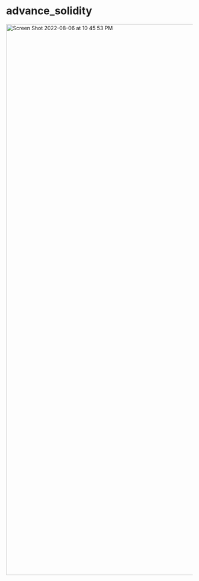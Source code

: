 # advance_solidity 
<img width="1490" alt="Screen Shot 2022-08-06 at 10 45 53 PM" src="https://user-images.githubusercontent.com/99771936/183272940-7a8c8a7d-378f-4e30-a45e-16c8df47e094.png">
